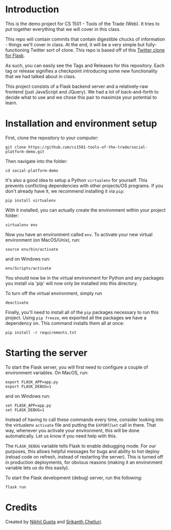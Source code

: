 # Introduction

This is the demo project for CS 1501 - Tools of the Trade (Web). It tries to put together everything that we will cover in this class.

This repo will contain commits that contain digestible chucks of information - things we'll cover in class. At the end, it will be a very simple but fully-functioning Twitter sort of clone. This repo is based off of this [Twitter clone for Flask](https://github.com/pallets/flask/tree/master/examples/minitwit).

As such, you can easily see the Tags and Releases for this repository. Each tag or release signifies a checkpoint introducing some new functionality that we had talked about in class.

This project consists of a Flask backend server and a relatively-raw frontend (just JavaScript and JQuery). We had a lot of back-and-forth to decide what to use and we chose this pair to maximize your potential to learn.


# Installation and environment setup

First, clone the repository to your computer:

```
git clone https://github.com/cs1501-tools-of-the-trade/social-platform-demo.git
```
Then navigate into the folder:
```
cd social-platform-demo
```

It's also a good idea to setup a Python `virtualenv` for yourself. This prevents conflicting dependencies with other projects/OS programs. If you don't already have it, we recommend installing it via `pip`:
```
pip install virtualenv
```
With it installed, you can actually create the environment within your project folder:
```
virtualenv env
```
Now you have an environment called `env`. To activate your new virtual environment (on MacOS/Unix), run:
```
source env/bin/activate
```
and on Windows run:
```
env/Scripts/activate
```

You should now be in the virtual environment for Python and any packages you install via 'pip' will now only be installed into this directory.

To turn off the virtual environment, simply run
```
deactivate
```
Finally, you'll need to install all of the `pip` packages necessary to run this project. Using `pip freeze`, we exported all the packages we have a dependency on. This command installs them all at once:
```
pip install -r requirements.txt
```


# Starting the server

To start the Flask server, you will first need to configure a couple of environment variables. On MacOS, run:
```
export FLASK_APP=app.py
export FLASK_DEBUG=1
```
and on Windows run:
```
set FLASK_APP=app.py
set FLASK_DEBUG=1
```

Instead of having to call these commands every time, consider looking into the virtualenv `activate` file and putting the `EXPORT`/`set` call in there. That way, whenever you activate your environment, this will be done automatically. Let us know if you need help with this.

The `FLASK_DEBUG` variable tells Flask to enable debugging mode. For our purposes, this allows helpful messages for bugs and ability to hot deploy (reload code on refresh, instead of restarting the server). This is turned off in production deployments, for obvious reasons (making it an environment variable lets us do this easily).

To start the Flask development (debug) server, run the following:
```
flask run
```


# Credits
Created by [Nikhil Gupta](mailto:ng3br@virginia.edu) and [Srikanth Chelluri](mailto:sc5ba@virginia.edu).